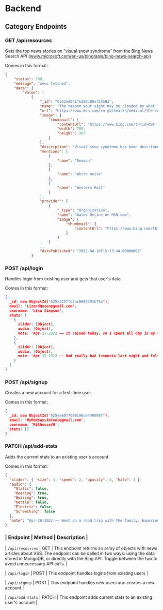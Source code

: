 # Backend

## Category Endpoints

### GET /api/resources

Gets the top news stories on "visual snow syndrome" from the Bing News Search API (www.microsoft.com/en-us/bing/apis/bing-news-search-api)

Comes in this format:

```json
{
	"status": 200,
	"message": "news fetched",
	"data": {
		"value": [
			{
				"_id": "62535d5417e350c80ef29583",
				"name": "The reason your sight may be clouded by what looks like white noise or static",
				"url": "https://www.msn.com/en-gb/health/medical/the-reason-your-sight-may-be-clouded-by-what-looks-like-white-noise-or-static/ar-AAW2TJ3",
				"image": {
					"thumbnail": {
						"contentUrl": "https://www.bing.com/th?id=OVFT.Ara7JnGemdJRNZBCcq7zaC&pid=News",
						"width": 700,
						"height": 367
					}
				},
				"description": "Visual snow syndrome has been described as 'tinnitus for the eyes' and also has links to anxiety and depression",
				"mentions": [
					{
						"name": "Reason"
					},
					{
						"name": "White noise"
					},
					{
						"name": "Western Mail"
					}
				],
				"provider": [
					{
						"_type": "Organization",
						"name": "Wales Online on MSN.com",
						"image": {
							"thumbnail": {
								"contentUrl": "https://www.bing.com/th?id=ODF.lVPjCN3LmTro40TL-cwcLg&pid=news"
							}
						}
					}
				],
				"datePublished": "2022-04-10T15:13:44.0000000Z"
			}
```

### POST /api/login

Handles login from existing user and gets that user's data.

Comes in this format:

```json
{
  _id: new ObjectId("625e2257fc2ac0697491b75b"),
  email: 'LizardQueen@gmail.com',
  username: 'Lisa Simpson',
  stats: [
    {
      slider: [Object],
      audio: [Object],
      note: 'Apr-17-2022 –– It rained today, so I spent all day in my room reading and listening to jazz. Light visual snow and some body aches, but very mild symptoms overall. Possible triggers: none.'
    },
    {
      slider: [Object],
      audio: [Object],
      note: 'Apr-19-2022 –– Had really bad insomnia last night and felt tired all day. Visual snow, after-images, and brain fog were more intense than usual. Noticed my symptoms spiked after I got a B+ in gym. Possible triggers: lack of sleep, school-related stress.'
    }
  ]
}
```

### POST /api/signup

Creates a new account for a first-time user.

Comes in this format:

```json
{
  _id: new ObjectId("625ee6977d00c96ce4490954"),
  email: 'MyMomSaysImCool@gmail.com',
  username: 'MilhouseVH',
  stats: []
}
```

### PATCH /api/add-stats

Adds the current stats to an existing user's account.

Comes in this format:

```json
{
  "slider": { "size": 3, "speed": 2, "opacity": 6, "halo": 3 },
  "audio": {
    "Static": false,
    "Roaring": true,
    "Buzzing": true,
    "Kettle": false,
    "Electric": false,
    "Screeching": false
  },
  "note": "Apr-20-2022 –– Went on a road trip with the family. Experienced intense light sensitivity because of the sun and an increase in tinnitus due to dad’s loud music. Possible triggers: intense sunlight, loud music in the car, heightened stress due to brother being a brat."
}
```

### | Endpoint | Method | Description |

| `/api/resources` | GET | This endpoint returns an array of objects with news articles about VSS. The endpoint can be called in two ways: using the data stored in MongoDB, or directly with the Bing API. Toggle between the two to avoid unneccessary API calls. |

| `/api/login` | POST | This endpoint handles logins from existing users |

| `/api/signup` | POST | This endpoint handles new users and creates a new account |

| `/api/add-stats` | PATCH | This endpoint adds current stats to an existing user's account |
